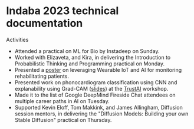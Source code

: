# Indaba 2023 technical documentation

Activities
- Attended a practical on ML for Bio by Instadeep on Sunday.
- Worked with Elizaveta, and Kira, in delivering the Introduction to Probabilistic Thinking and Programming practical on Monday. 
- Presented a [poster](https://storage.googleapis.com/indaba-public/poster_Antony_Gitau.pdf) on leveraging Wearable IoT and AI for monitoring rehabilitating patients.
- Presented work on phonocardiogram classification using CNN and explanability using Grad-CAM ([slides](https://docs.google.com/presentation/d/1aL2TRVTMJBmqnEy3bPpAEySKMPZbIkNY/edit?usp=sharing&ouid=110899046555255718607&rtpof=true&sd=true)) at the [TrustAI](https://trustaideepindaba.github.io/comms/) workshop.
- Made it to the list of Google DeepMind Fireside Chat attendees on multiple career paths in AI on Tuesday.
- Supported Kevin Eloff, Tom Makkink, and James Allingham, Diffusion session mentors, in delivering the "Diffusion Models: Building your own Stable Diffusion" practical on Thursday.
